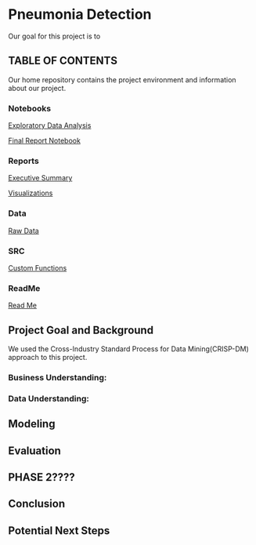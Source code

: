 # Pneumonia Detection

Our goal for this project is to 

## TABLE OF CONTENTS

Our home repository contains the project environment and information about our project.

### Notebooks

[Exploratory Data Analysis](exploratory) 

[Final Report Notebook](report)

### Reports
[Executive Summary](presentation)

[Visualizations](visualizations)

### Data

[Raw Data](data)


### SRC

[Custom Functions](src)

### ReadMe

[Read Me](README.md)


## Project Goal and Background

We used the Cross-Industry Standard Process for Data Mining(CRISP-DM) approach to this project. 

### Business Understanding: 


### Data Understanding:


## Modeling


## Evaluation


## PHASE 2????

## Conclusion


## Potential Next Steps
